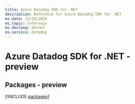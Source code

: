 ```yaml
---
title: Azure Datadog SDK for .NET
description: Reference for Azure Datadog SDK for .NET
ms.date: 11/19/2024
ms.topic: reference
ms.devlang: dotnet
ms.service: datadog
---
```

# Azure Datadog SDK for .NET - preview
## Packages - preview
[!INCLUDE [packages](datadog-index.md)]